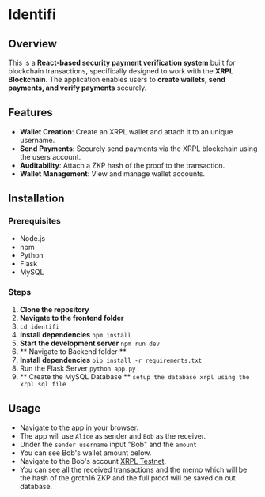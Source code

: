 # Identifi

## Overview

This is a **React-based security payment verification system** built for blockchain transactions, specifically designed to work with the **XRPL Blockchain**. The application enables users to **create wallets, send payments, and verify payments** securely.

## Features

- **Wallet Creation**: Create an XRPL wallet and attach it to an unique username.
- **Send Payments**: Securely send payments via the XRPL blockchain using the users account.
- **Auditability**: Attach a ZKP hash of the proof to the transaction.
- **Wallet Management**: View and manage wallet accounts.

## Installation

### Prerequisites

- Node.js
- npm
- Python
- Flask
- MySQL

### Steps

1. **Clone the repository**
2. **Navigate to the frontend folder**
3. `cd identifi`
4. **Install dependencies**
   `npm install`
5. **Start the development server**
   `npm run dev`
6. ** Navigate to Backend folder **
7. **Install dependencies**
   `pip install -r requirements.txt`
8. Run the Flask Server
   `python app.py`
9. ** Create the MySQL Database **
   `setup the database xrpl using the xrpl.sql file`

## Usage

- Navigate to the app in your browser.
- The app will use `Alice` as sender and `Bob` as the receiver.
- Under the `sender username` input "Bob" and the `amount`
- You can see Bob's wallet amount below.
- Navigate to the Bob's account [XRPL Testnet](https://testnet.xrpl.org/accounts/rhk3aZwhntWoNBJa4BkBkm7wkzRQ74WAeZ).
- You can see all the received transactions and the memo which will be the hash of the groth16 ZKP and the full proof will be saved on out database.

